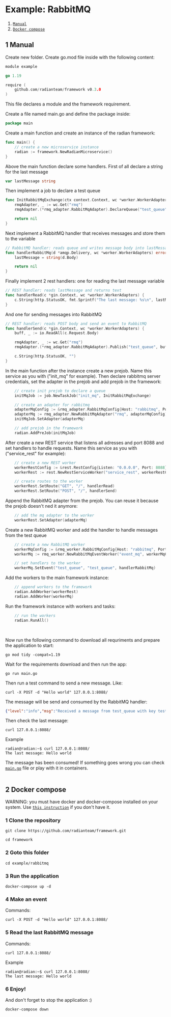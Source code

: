 # Example: RabbitMQ

1. [`Manual`](#1-manual)
2. [`Docker compose`](#2-docker-compose)

## 1 Manual

Create new folder. Create go.mod file inside with the following content:

``` go
module example

go 1.19

require (
	github.com/radianteam/framework v0.3.0
)
```

This file declares a module and the framework requirement.

Create a file named main.go and define the package inside:

``` go
package main
```

Create a main function and create an instance of the radian framework:

``` go
func main() {
	// create a new microservice instance
	radian := framework.NewRadianMicroservice()
}
```

Above the main function declare some handlers. First of all declare a string for the last message

``` go
var lastMessage string
```

Then implement a job to declare a test queue

``` go
func InitRabbitMqExchange(ctx context.Context, wc *worker.WorkerAdapters) error {
	rmqAdapter, _ := wc.Get("rmq")
	rmqAdapter.(*rmq_adapter.RabbitMqAdapter).DeclareQueue("test_queue", true)

	return nil
}
```

Next implement a RabbitMQ handler that receives messages and store them to the variable

``` go
// RabbitMQ handler: reads queue and writes message body into lastMessage
func handlerRabbitMq(d *amqp.Delivery, wc *worker.WorkerAdapters) error {
	lastMessage = string(d.Body)

	return nil
}
```

Finally implement 2 rest handlers: one for reading the last message variable

``` go
// REST handler: reads lastMessage and returns text
func handlerRead(c *gin.Context, wc *worker.WorkerAdapters) {
	c.String(http.StatusOK, fmt.Sprintf("The last message: %s\n", lastMessage))
}
```

And one for sending messages into RabbitMQ

``` go
// REST handler: reads POST body and send an event to RabbitMQ
func handlerSend(c *gin.Context, wc *worker.WorkerAdapters) {
	buff, _ := io.ReadAll(c.Request.Body)

	rmqAdapter, _ := wc.Get("rmq")
	rmqAdapter.(*rmq_adapter.RabbitMqAdapter).Publish("test_queue", buff)

	c.String(http.StatusOK, "")
}
```

In the main function after the instance create a new prejob. Name this service as you with ("init_mq" for example). Then declare rabbitmq server credentials, set the adapter in the prejob and add prejob in the framework:

``` go
    // create init prejob to declare a queue
	initMqJob := job.NewTaskJob("init_mq", InitRabbitMqExchange)

	// create an adapter for rabbitmq
	adapterMqConfig := &rmq_adapter.RabbitMqConfig{Host: "rabbitmq", Port: 5672, Username: "example", Password: "pass", Exchange: ""}
	adapterMq := rmq_adapter.NewRabbitMqAdapter("rmq", adapterMqConfig)
	initMqJob.SetAdapter(adapterMq)

	// add prejob in the framework
	radian.AddPreJob(initMqJob)
```

After create a new REST service that listens all adresses and port 8088 and set handlers to handle requests. Name this service as you with ("service_rest" for example):

``` go
    // create a new REST worker
	workerRestConfig := &rest.RestConfig{Listen: "0.0.0.0", Port: 8088}
	workerRest := rest.NewRestServiceWorker("service_rest", workerRestConfig)

	// create routes to the worker
	workerRest.SetRoute("GET", "/", handlerRead)
	workerRest.SetRoute("POST", "/", handlerSend)
```

Append the RabbitMQ adapter from the prejob. You can reuse it because the prejob doesn't ned it anymore:

``` go
	// add the mq adapter to the worker
	workerRest.SetAdapter(adapterMq)
```

Create a new RabbitMQ worker and add the handler to handle messages from the test queue

``` go
	// create a new RabbitMQ worker
	workerMqConfig := &rmq_worker.RabbitMqConfig{Host: "rabbitmq", Port: 5672, Username: "example", Password: "pass"}
	workerMq := rmq_worker.NewRabbitMqEventWorker("event_mq", workerMqConfig)

	// set handlers to the worker
	workerMq.SetEvent("test_queue", "test_queue", handlerRabbitMq)
```

Add the workers to the main framework instance:

``` go
    // append workers to the framework
	radian.AddWorker(workerRest)
	radian.AddWorker(workerMq)
```

Run the framework instance with workers and tasks:

``` go
    // run the workers
	radian.RunAll()
```
<br>

Now run the following command to download all requriments and prepare the application to start:

```
go mod tidy -compat=1.19
```

Wait for the requirements download and then run the app:

```
go run main.go
```

Then run a test command to send a new message. Like:
```
curl -X POST -d "Hello world" 127.0.0.1:8088/
```

The message will be send and consumed by the RabbitMQ handler:

``` json
{"level":"info","msg":"Received a message from test_queue with key test_queue","time":"2022-11-01T19:49:06Z","worker":"event_mq"}
```

Then check the last message:

```
curl 127.0.0.1:8088/
```

Example
```
radian@radian:~$ curl 127.0.0.1:8088/                        
The last message: Hello world
```

The message has been consumed! If something goes wrong you can check [`main.go`](main.go) file or play with it in containers.
<br><br>

## 2 Docker compose

WARNING: you must have docker and docker-compose installed on your system. Use [`this instruction`](https://docs.docker.com/compose/install/) if you don't have it.

### 1 Clone the repository

```
git clone https://github.com/radianteam/framework.git
```
```
cd framework
```

### 2 Goto this folder

```
cd example/rabbitmq
```


### 3 Run the application

```
docker-compose up -d
```

### 4 Make an event
Commands:
```
curl -X POST -d "Hello world" 127.0.0.1:8088/
```

### 5 Read the last RabbitMQ message
Commands:
```
curl 127.0.0.1:8088/
```

Example
```
radian@radian:~$ curl 127.0.0.1:8088/                        
The last message: Hello world
```

### 6 Enjoy!

And don't forget to stop the application :)

```
docker-compose down
```
